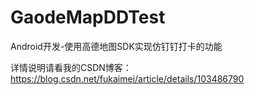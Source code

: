# GaodeMapDDTest
Android开发-使用高德地图SDK实现仿钉钉打卡的功能

详情说明请看我的CSDN博客： https://blog.csdn.net/fukaimei/article/details/103486790
